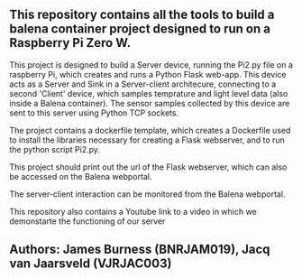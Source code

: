 ## This repository contains all the tools to build a balena container project designed to run on a Raspberry Pi Zero W.

This project is designed to build a Server device, running the Pi2.py file on a raspberry Pi, which creates and runs a Python Flask web-app. This device acts as a Server and Sink in a Server-client architecure, connecting to a second 'Client' device, which samples temprature and light level data (also inside a Balena container). The sensor samples collected by this device are sent to this server using Python TCP sockets.

The project contains a dockerfile template, which creates a Dockerfile used to install the libraries necessary for creating a Flask webserver, and to run the python script Pi2.py.

This project should print out the url of the Flask webserver, which can also be accessed on the Balena webportal.

The server-client interaction can be monitored from the Balena webportal.

This repository also contains a Youtube link to a video in which we demonstarte the functioning of our server

## Authors: James Burness (BNRJAM019), Jacq van Jaarsveld (VJRJAC003)
